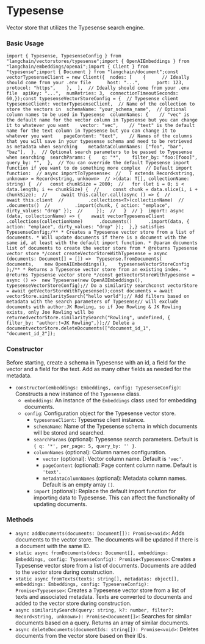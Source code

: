 Typesense
=========

Vector store that utilizes the Typesense search engine.

### Basic Usage[​](#basic-usage "Direct link to Basic Usage")

    import { Typesense, TypesenseConfig } from "langchain/vectorstores/typesense";import { OpenAIEmbeddings } from "langchain/embeddings/openai";import { Client } from "typesense";import { Document } from "langchain/document";const vectorTypesenseClient = new Client({  nodes: [    {      // Ideally should come from your .env file      host: "...",      port: 123,      protocol: "https",    },  ],  // Ideally should come from your .env file  apiKey: "...",  numRetries: 3,  connectionTimeoutSeconds: 60,});const typesenseVectorStoreConfig = {  // Typesense client  typesenseClient: vectorTypesenseClient,  // Name of the collection to store the vectors in  schemaName: "your_schema_name",  // Optional column names to be used in Typesense  columnNames: {    // "vec" is the default name for the vector column in Typesense but you can change it to whatever you want    vector: "vec",    // "text" is the default name for the text column in Typesense but you can change it to whatever you want    pageContent: "text",    // Names of the columns that you will save in your typesense schema and need to be retrieved as metadata when searching    metadataColumnNames: ["foo", "bar", "baz"],  },  // Optional search parameters to be passed to Typesense when searching  searchParams: {    q: "*",    filter_by: "foo:[fooo]",    query_by: "",  },  // You can override the default Typesense import function if you want to do something more complex  // Default import function:  // async importToTypesense<  //   T extends Record<string, unknown> = Record<string, unknown>  // >(data: T[], collectionName: string) {  //   const chunkSize = 2000;  //   for (let i = 0; i < data.length; i += chunkSize) {  //     const chunk = data.slice(i, i + chunkSize);  //     await this.caller.call(async () => {  //       await this.client  //         .collections<T>(collectionName)  //         .documents()  //         .import(chunk, { action: "emplace", dirty_values: "drop" });  //     });  //   }  // }  import: async (data, collectionName) => {    await vectorTypesenseClient      .collections(collectionName)      .documents()      .import(data, { action: "emplace", dirty_values: "drop" });  },} satisfies TypesenseConfig;/** * Creates a Typesense vector store from a list of documents. * Will update documents if there is a document with the same id, at least with the default import function. * @param documents list of documents to create the vector store from * @returns Typesense vector store */const createVectorStoreWithTypesense = async (documents: Document[] = []) =>  Typesense.fromDocuments(    documents,    new OpenAIEmbeddings(),    typesenseVectorStoreConfig  );/** * Returns a Typesense vector store from an existing index. * @returns Typesense vector store */const getVectorStoreWithTypesense = async () =>  new Typesense(new OpenAIEmbeddings(), typesenseVectorStoreConfig);// Do a similarity searchconst vectorStore = await getVectorStoreWithTypesense();const documents = await vectorStore.similaritySearch("hello world");// Add filters based on metadata with the search parameters of Typesense// will exclude documents with author:JK Rowling, so if Joe Rowling & JK Rowling exists, only Joe Rowling will be returnedvectorStore.similaritySearch("Rowling", undefined, {  filter_by: "author:!=JK Rowling",});// Delete a documentvectorStore.deleteDocuments(["document_id_1", "document_id_2"]);

### Constructor[​](#constructor "Direct link to Constructor")

Before starting, create a schema in Typesense with an id, a field for the vector and a field for the text. Add as many other fields as needed for the metadata.

*   `constructor(embeddings: Embeddings, config: TypesenseConfig)`: Constructs a new instance of the `Typesense` class.
    *   `embeddings`: An instance of the `Embeddings` class used for embedding documents.
    *   `config`: Configuration object for the Typesense vector store.
        *   `typesenseClient`: Typesense client instance.
        *   `schemaName`: Name of the Typesense schema in which documents will be stored and searched.
        *   `searchParams` (optional): Typesense search parameters. Default is `{ q: '*', per_page: 5, query_by: '' }`.
        *   `columnNames` (optional): Column names configuration.
            *   `vector` (optional): Vector column name. Default is `'vec'`.
            *   `pageContent` (optional): Page content column name. Default is `'text'`.
            *   `metadataColumnNames` (optional): Metadata column names. Default is an empty array `[]`.
        *   `import` (optional): Replace the default import function for importing data to Typesense. This can affect the functionality of updating documents.

### Methods[​](#methods "Direct link to Methods")

*   `async addDocuments(documents: Document[]): Promise<void>`: Adds documents to the vector store. The documents will be updated if there is a document with the same ID.
*   `static async fromDocuments(docs: Document[], embeddings: Embeddings, config: TypesenseConfig): Promise<Typesense>`: Creates a Typesense vector store from a list of documents. Documents are added to the vector store during construction.
*   `static async fromTexts(texts: string[], metadatas: object[], embeddings: Embeddings, config: TypesenseConfig): Promise<Typesense>`: Creates a Typesense vector store from a list of texts and associated metadata. Texts are converted to documents and added to the vector store during construction.
*   `async similaritySearch(query: string, k?: number, filter?: Record<string, unknown>): Promise<Document[]>`: Searches for similar documents based on a query. Returns an array of similar documents.
*   `async deleteDocuments(documentIds: string[]): Promise<void>`: Deletes documents from the vector store based on their IDs.